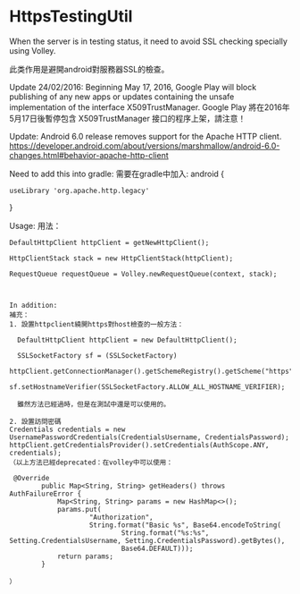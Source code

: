 # HttpsTestingUtil

When the server is in testing status, it need to avoid SSL checking specially using Volley.

此类作用是避開android對服務器SSL的檢查。

Update 24/02/2016:
Beginning May 17, 2016, Google Play will block publishing of any new apps or updates containing the unsafe implementation of the interface X509TrustManager.
Google Play 將在2016年5月17日後暫停包含 X509TrustManager 接口的程序上架，請注意！

Update:
Android 6.0 release removes support for the Apache HTTP client.
https://developer.android.com/about/versions/marshmallow/android-6.0-changes.html#behavior-apache-http-client

Need to add this into gradle:
需要在gradle中加入:
android {

    useLibrary 'org.apache.http.legacy'
    
}


Usage:
用法：

    DefaultHttpClient httpClient = getNewHttpClient();
    
    HttpClientStack stack = new HttpClientStack(httpClient);
    
    RequestQueue requestQueue = Volley.newRequestQueue(context, stack);
    
    
    
    In addition:
    補充：
    1. 設置httpclient繞開https對host檢查的一般方法：
    
      DefaultHttpClient httpClient = new DefaultHttpClient();
    
      SSLSocketFactory sf = (SSLSocketFactory)
      httpClient.getConnectionManager().getSchemeRegistry().getScheme("https").getSocketFactory();
      sf.setHostnameVerifier(SSLSocketFactory.ALLOW_ALL_HOSTNAME_VERIFIER);
      
      雖然方法已經過時，但是在測試中還是可以使用的。
    
    2. 設置訪問密碼
    Credentials credentials = new UsernamePasswordCredentials(CredentialsUsername, CredentialsPassword);
    httpClient.getCredentialsProvider().setCredentials(AuthScope.ANY, credentials);
    （以上方法已經deprecated：在volley中可以使用：
    
     @Override
            public Map<String, String> getHeaders() throws AuthFailureError {
                Map<String, String> params = new HashMap<>();
                params.put(
                        "Authorization",
                        String.format("Basic %s", Base64.encodeToString(
                                String.format("%s:%s", Setting.CredentialsUsername, Setting.CredentialsPassword).getBytes(),
                                Base64.DEFAULT)));
                return params;
            }
            
    ）
    
    
